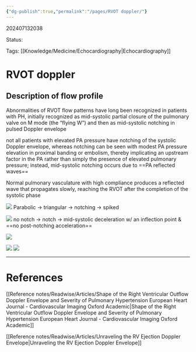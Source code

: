 ```yaml
---
{"dg-publish":true,"permalink":"/pages/RVOT doppler/"}
---
```



202407132038

Status: 

Tags: [[Knowledge/Medicine/Echocardiography\|Echocardiography]]

# RVOT doppler
## Description of flow profile
Abnormalities of RVOT flow patterns have long been recognized in patients with PH, initially recognized as mid-systolic partial closure of the pulmonary valve on M mode (the “flying W”) and then as mid-systolic notching in pulsed Doppler envelope

not all patients with elevated PA pressure have notching of the systolic Doppler envelope, whereas notching can be seen with modest PA pressure elevation in proximal banding or embolism, thereby implicating an upstream factor in the PA rather than simply the presence of elevated pulmonary pressure; instead, mid-systolic notching occurs due to ==PA reflected waves==

Normal pulmonary vasculature with high compliance produces a reflected wave that propagates slowly, reaching the RVOT after the completion of the systolic phase

![](https://i.imgur.com/FD7Wa7T.png)
Parabolic → triangular → notching → spiked

![](https://i.imgur.com/7IqsiJ3.png)
no notch → notch → mid-systolic deceleration w/ an inflection point & ==no post-notching acceleration==

![](https://i.imgur.com/PSkXND1.png)

![](https://i.imgur.com/sQ8Irch.png)
![](https://i.imgur.com/yebJSGu.png)





___
# References
[[Reference notes/Readwise/Articles/Shape of the Right Ventricular Outflow Doppler Envelope and Severity of Pulmonary Hypertension  European Heart Journal - Cardiovascular Imaging  Oxford Academic\|Shape of the Right Ventricular Outflow Doppler Envelope and Severity of Pulmonary Hypertension  European Heart Journal - Cardiovascular Imaging  Oxford Academic]]

[[Reference notes/Readwise/Articles/Unraveling the RV Ejection Doppler Envelope\|Unraveling the RV Ejection Doppler Envelope]]

